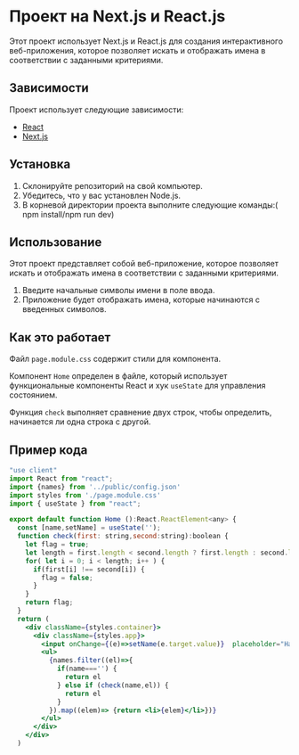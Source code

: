 # Проект на Next.js и React.js

Этот проект использует Next.js и React.js для создания интерактивного веб-приложения, которое позволяет искать и отображать имена в соответствии с заданными критериями.

## Зависимости

Проект использует следующие зависимости:

- [React](https://reactjs.org/)
- [Next.js](https://nextjs.org/)

## Установка

1. Склонируйте репозиторий на свой компьютер.
2. Убедитесь, что у вас установлен Node.js.
3. В корневой директории проекта выполните следующие команды:( npm install/npm run dev)
## Использование

Этот проект представляет собой веб-приложение, которое позволяет искать и отображать имена в соответствии с заданными критериями.

1. Введите начальные символы имени в поле ввода.
2. Приложение будет отображать имена, которые начинаются с введенных символов.

## Как это работает

Файл `page.module.css` содержит стили для компонента.

Компонент `Home` определен в файле, который использует функциональные компоненты React и хук `useState` для управления состоянием.

Функция `check` выполняет сравнение двух строк, чтобы определить, начинается ли одна строка с другой.

## Пример кода

```jsx
"use client"
import React from "react";
import {names} from '../public/config.json'
import styles from './page.module.css'
import { useState } from "react";

export default function Home ():React.ReactElement<any> {
  const [name,setName] = useState('');
  function check(first: string,second:string):boolean {
    let flag = true;
    let length = first.length < second.length ? first.length : second.length;
    for( let i = 0; i < length; i++ ) {
      if(first[i] !== second[i]) {
        flag = false;
      }
    }
    return flag;
  }
  return (
    <div className={styles.container}>
      <div className={styles.app}>
        <input onChange={(e)=>setName(e.target.value)}  placeholder="Начните вводить имя" type="text" />
        <ul>
          {names.filter((el)=>{
            if(name==='') {
              return el
            } else if (check(name,el)) {
              return el
            }
          }).map((elem)=> {return <li>{elem}</li>})}
        </ul>
      </div>
    </div>
  )
